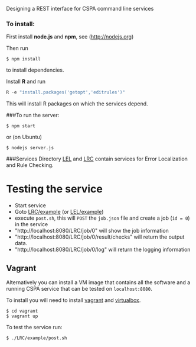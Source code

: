 Designing a REST interface for CSPA command line services


### To install:

First install **node.js** and **npm**, see (http://nodejs.org)

Then run
```
$ npm install
```
to install dependencies.


Install **R** and run
```S
R -e "install.packages('getopt','editrules')"
```
This will install R packages on which the services depend.


###To run the server:

```
$ npm start
```
or (on Ubuntu)
```
$ nodejs server.js
```

###Services
Directory [LEL](LEL)  and [LRC](LRC) contain services for Error Localization and Rule Checking.

# Testing the service

- Start service
- Goto [LRC/example](LRC/example) (or [LEL/example](LEL/example))
- execute `post.sh`, this will `POST`  the `job.json` file and create a job (`id = 0`) in the service
- "http://localhost:8080/LRC/job/0" will show the job information
- "http://localhost:8080/LRC/job/0/result/checks" will return the output data.
- "http://localhost:8080/LRC/job/0/log" will return the logging information


## Vagrant
Alternatively you can install a VM image that contains all the software and a running CSPA service that can be tested on `localhost:8080`. 

To install you will need to install [vagrant](http://www.vagrantup.com/) and [virtualbox](https://www.virtualbox.org/).

```
$ cd vagrant
$ vagrant up
```

To test the service run:
```
$ ./LRC/example/post.sh
```


